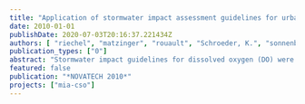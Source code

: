 ```yaml
---
title: "Application of stormwater impact assessment guidelines for urban lowland rivers – the challenge of distinction between background pollution and impacts of combined sewer overflows (CSO) (presented by Andreas Matzinger, participation of Pascale Rouault and Nicolas Caradot)"
date: 2010-01-01
publishDate: 2020-07-03T20:16:37.221434Z
authors: [ "riechel", "matzinger", "rouault", "Schroeder, K.", "sonnenberg", "Pawlowsky-Reusing, E.", "Leszinski, M." ]
publication_types: ["0"]
abstract: "Stormwater impact guidelines for dissolved oxygen (DO) were applied to the Berlin River Spree, which (a) receives the effluents of more than 100 combined sewer discharge points and (b) is subject to significant anthropogenic background pollution. Discrimination of DO depressions, which are the direct result of combined sewer overflows (CSO) from DO depressions which are not related to CSO was achieved by combining stormwater impact guidelines with the analysis of data for: (i) rain events before critical DO depressions, (ii) water temperature (T) and conductivity as indicators for CSO impact in the river and (iii) T and DO before critical DO depressions to assess the effect of background pollution. Results indicate that the River Spree is in a critical state regarding DO for two main reasons: (a) upstream of the stretch with CSO discharge points because of background pollution and (b) downstream of the stretch because of CSO. Highly critical situations with DO < 2 mg L-1 only occurred under CSO influence. Nevertheless, the analysis underlines the importance of measures to reduce both CSO and background pollution in urban rivers."
featured: false
publication: "*NOVATECH 2010*"
projects: ["mia-cso"]
---
```


